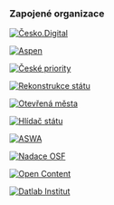 ### Zapojené organizace

[![Česko.Digital](/sidebar/cesko.digital.png "Česko.Digital")](https://cesko.digital)

[![Aspen](/sidebar/aspen.png "The Aspen Institute")](https://www.aspeninstitutece.org)

[![České priority](/sidebar/ceske-priority.png "České priority")](https://ceskepriority.cz)

[![Rekonstrukce státu](/sidebar/rekonstrukce-statu.png "Rekonstrukce státu")](https://www.rekonstrukcestatu.cz)

[![Otevřená města](/sidebar/otevrena-mesta.jpg "Otevřená města")](https://otevrenamesta.cz)

[![Hlídač státu](/sidebar/hlidac-statu.png "Hlídač státu")](https://www.hlidacstatu.cz)

[![ASWA](/sidebar/aswa.png "ASWA")](https://aswa.cz)

[![Nadace OSF](/sidebar/nadace-osf.png "Nadace OSF")](https://osf.cz)

[![Open Content](/sidebar/open-content.png "Open Content")](https://www.opencontent.cz)

[![Datlab Institut](/sidebar/datlab.png "Datlab Institut")](https://datlabinstitut.cz)

